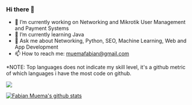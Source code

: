 ### Hi there 👋

- 🔭 I’m currently working on Networking and Mikrotik User Management and Payment Systems
- 🌱 I’m currently learning Java
- 💬 Ask me about Networking, Python, SEO, Machine Learning, Web and App Development
- 📫 How to reach me: muemafabian@gmail.com

*NOTE: Top languages does not indicate my skill level, it's a github metric of which languages i have the most code on github.

<a href="">
  <img align="center" src="https://github-readme-stats.vercel.app/api/top-langs/?username=fabianmuema" />
</a>

[![Fabian Muema's github stats](https://github-readme-stats.vercel.app/api?username=fabianmuema&count_private=true)](https://github.com/anuraghazra/github-readme-stats)

